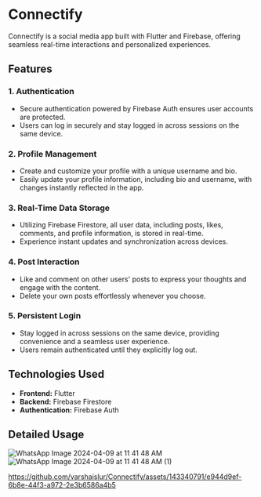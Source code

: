 # Connectify

Connectify is a social media app built with Flutter and Firebase, offering seamless real-time interactions and personalized experiences.

## Features

### 1. Authentication
   - Secure authentication powered by Firebase Auth ensures user accounts are protected.
   - Users can log in securely and stay logged in across sessions on the same device.

### 2. Profile Management
   - Create and customize your profile with a unique username and bio.
   - Easily update your profile information, including bio and username, with changes instantly reflected in the app.


### 3. Real-Time Data Storage
   - Utilizing Firebase Firestore, all user data, including posts, likes, comments, and profile information, is stored in real-time.
   - Experience instant updates and synchronization across devices.

### 4. Post Interaction
   - Like and comment on other users' posts to express your thoughts and engage with the content.
   - Delete your own posts effortlessly whenever you choose.


### 5. Persistent Login
   - Stay logged in across sessions on the same device, providing convenience and a seamless user experience.
   - Users remain authenticated until they explicitly log out.

## Technologies Used
   - **Frontend:** Flutter
   - **Backend:** Firebase Firestore
   - **Authentication:** Firebase Auth
## Detailed Usage
![WhatsApp Image 2024-04-09 at 11 41 48 AM](https://github.com/varshaislur/Connectify/assets/143340791/528147d3-f9a4-450f-86c2-74c83bb2b1f3)
![WhatsApp Image 2024-04-09 at 11 41 48 AM (1)](https://github.com/varshaislur/Connectify/assets/143340791/a29315ab-8649-4164-ab7f-2a6bae5c8c9e)


https://github.com/varshaislur/Connectify/assets/143340791/e944d9ef-6b8e-44f3-a972-2e3b6586a4b5



